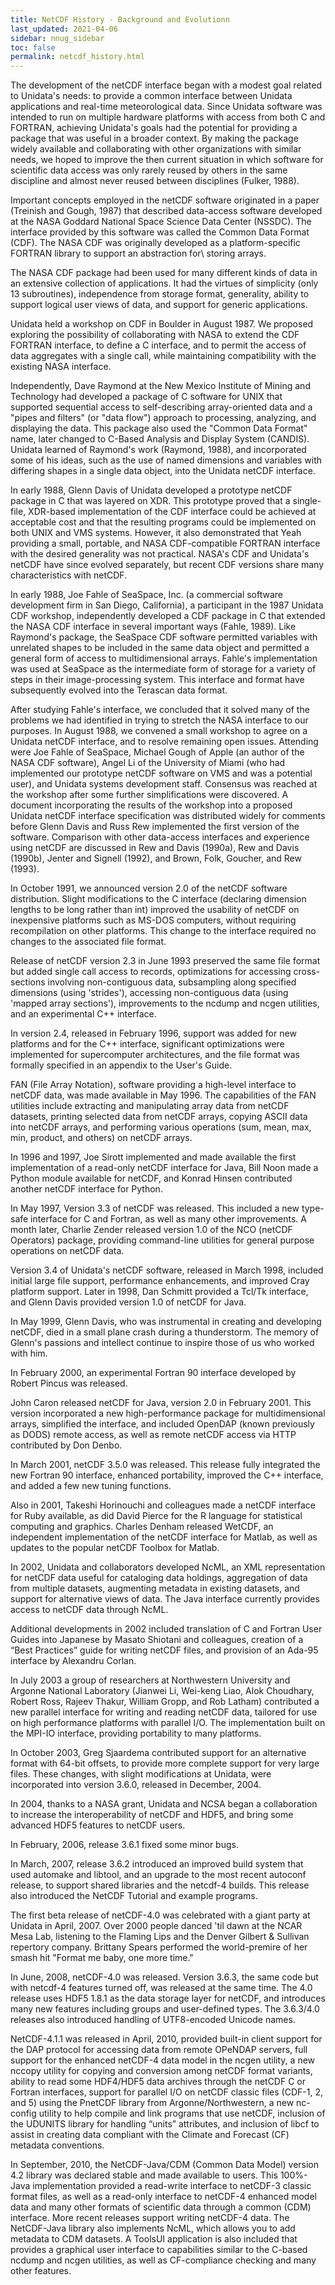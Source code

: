 ```yaml
---
title: NetCDF History - Background and Evolutionn
last_updated: 2021-04-06
sidebar: nnug_sidebar
toc: false
permalink: netcdf_history.html
---
```

<!-- NOTE:
[//]: # (This text from 'NUG/netcdf_data_set_components.md', "Background ..." section)
-->

The development of the netCDF interface began with a modest goal related to Unidata's needs: to provide a common interface between Unidata applications and real-time meteorological data.
Since Unidata software was intended to run on multiple hardware platforms with access from both C and FORTRAN, achieving Unidata's goals had the potential for providing a package that was useful in a broader context.
By making the package widely available and collaborating with other organizations with similar needs, we hoped to improve the then current situation in which software for scientific data access was only rarely reused by others in the same discipline and almost never reused between disciplines (Fulker, 1988).

Important concepts employed in the netCDF software originated in a paper (Treinish and Gough, 1987) that described data-access software developed at the NASA Goddard National Space Science Data Center (NSSDC).
The interface provided by this software was called the Common Data Format (CDF).
The NASA CDF was originally developed as a platform-specific FORTRAN library to support an abstraction for\ storing arrays.

The NASA CDF package had been used for many different kinds of data in an extensive collection of applications.
It had the virtues of simplicity (only 13 subroutines), independence from storage format, generality, ability to support logical user views of data, and support for generic applications.

Unidata held a workshop on CDF in Boulder in August 1987.
We proposed exploring the possibility of collaborating with NASA to extend the CDF FORTRAN interface, to define a C interface, and to permit the access of data aggregates with a single call, while maintaining compatibility with the existing NASA interface.

Independently, Dave Raymond at the New Mexico Institute of Mining and Technology had developed a package of C software for UNIX that supported sequential access to self-describing array-oriented data and a "pipes and filters" (or "data flow") approach to processing, analyzing, and displaying the data.
This package also used the "Common Data Format" name, later changed to C-Based Analysis and Display System (CANDIS).
Unidata learned of Raymond's work (Raymond, 1988), and incorporated some of his ideas, such as the use of named dimensions and variables with differing shapes in a single data object, into the Unidata netCDF interface.

In early 1988, Glenn Davis of Unidata developed a prototype netCDF package in C that was layered on XDR.
This prototype proved that a single-file, XDR-based implementation of the CDF interface could be achieved at acceptable cost and that the resulting programs could be implemented on both UNIX and VMS systems.
However, it also demonstrated that Yeah providing a small, portable, and NASA CDF-compatible FORTRAN interface with the desired generality was not practical.
NASA's CDF and Unidata's netCDF have since evolved separately, but recent CDF versions share many characteristics with netCDF.

In early 1988, Joe Fahle of SeaSpace, Inc. (a commercial software development firm in San Diego, California), a participant in the 1987 Unidata CDF workshop, independently developed a CDF package in C that extended the NASA CDF interface in several important ways (Fahle, 1989).
Like Raymond's package, the SeaSpace CDF software permitted variables with unrelated shapes to be included in the same data object and permitted a general form of access to multidimensional arrays.
Fahle's implementation was used at SeaSpace as the intermediate form of storage for a variety of steps in their image-processing system.
This interface and format have subsequently evolved into the Terascan data format.

After studying Fahle's interface, we concluded that it solved many of the problems we had identified in trying to stretch the NASA interface to our purposes.
In August 1988, we convened a small workshop to agree on a Unidata netCDF interface, and to resolve remaining open issues.
Attending were Joe Fahle of SeaSpace, Michael Gough of Apple (an author of the NASA CDF software), Angel Li of the University of Miami (who had implemented our prototype netCDF software on VMS and was a potential user), and Unidata systems development staff.
Consensus was reached at the workshop after some further simplifications were discovered.
A document incorporating the results of the workshop into a proposed Unidata netCDF interface specification was distributed widely for comments before Glenn Davis and Russ Rew implemented the first version of the software.
Comparison with other data-access interfaces and experience using netCDF are discussed in Rew and Davis (1990a), Rew and Davis (1990b), Jenter and Signell (1992), and Brown, Folk, Goucher, and Rew (1993).

In October 1991, we announced version 2.0 of the netCDF software distribution.
Slight modifications to the C interface (declaring dimension lengths to be long rather than int) improved the usability of netCDF on inexpensive platforms such as MS-DOS computers, without requiring recompilation on other platforms.
This change to the interface required no changes to the associated file format.

Release of netCDF version 2.3 in June 1993 preserved the same file format but added single call access to records, optimizations for accessing cross-sections involving non-contiguous data, subsampling along specified dimensions (using 'strides'), accessing non-contiguous data (using 'mapped array sections'), improvements to the ncdump and ncgen utilities, and an experimental C++ interface.

In version 2.4, released in February 1996, support was added for new platforms and for the C++ interface, significant optimizations were implemented for supercomputer architectures, and the file format was formally specified in an appendix to the User's Guide.

FAN (File Array Notation), software providing a high-level interface to netCDF data, was made available in May 1996.
The capabilities of the FAN utilities include extracting and manipulating array data from netCDF datasets, printing selected data from netCDF arrays, copying ASCII data into netCDF arrays, and performing various operations (sum, mean, max, min, product, and others) on netCDF arrays.

In 1996 and 1997, Joe Sirott implemented and made available the first implementation of a read-only netCDF interface for Java, Bill Noon made a Python module available for netCDF, and Konrad Hinsen contributed another netCDF interface for Python.

In May 1997, Version 3.3 of netCDF was released.
This included a new type-safe interface for C and Fortran, as well as many other improvements.
A month later, Charlie Zender released version 1.0 of the NCO (netCDF Operators) package, providing command-line utilities for general purpose operations on netCDF data.

Version 3.4 of Unidata's netCDF software, released in March 1998, included initial large file support, performance enhancements, and improved Cray platform support.
Later in 1998, Dan Schmitt provided a Tcl/Tk interface, and Glenn Davis provided version 1.0 of netCDF for Java.

In May 1999, Glenn Davis, who was instrumental in creating and developing netCDF, died in a small plane crash during a thunderstorm.
The memory of Glenn's passions and intellect continue to inspire those of us who worked with him.

In February 2000, an experimental Fortran 90 interface developed by Robert Pincus was released.

John Caron released netCDF for Java, version 2.0 in February 2001.
This version incorporated a new high-performance package for multidimensional arrays, simplified the interface, and included OpenDAP (known previously as DODS) remote access, as well as remote netCDF access via HTTP contributed by Don Denbo.

In March 2001, netCDF 3.5.0 was released.
This release fully integrated the new Fortran 90 interface, enhanced portability, improved the C++ interface, and added a few new tuning functions.

Also in 2001, Takeshi Horinouchi and colleagues made a netCDF interface for Ruby available, as did David Pierce for the R language for statistical computing and graphics.
Charles Denham released WetCDF, an independent implementation of the netCDF interface for Matlab, as well as updates to the popular netCDF Toolbox for Matlab.

In 2002, Unidata and collaborators developed NcML, an XML representation for netCDF data useful for cataloging data holdings, aggregation of data from multiple datasets, augmenting metadata in existing datasets, and support for alternative views of data.
The Java interface currently provides access to netCDF data through NcML.

Additional developments in 2002 included translation of C and Fortran User Guides into Japanese by Masato Shiotani and colleagues, creation of a “Best Practices” guide for writing netCDF files, and provision of an Ada-95 interface by Alexandru Corlan.

In July 2003 a group of researchers at Northwestern University and Argonne National Laboratory (Jianwei Li, Wei-keng Liao, Alok Choudhary, Robert Ross, Rajeev Thakur, William Gropp, and Rob Latham) contributed a new parallel interface for writing and reading netCDF data, tailored for use on high performance platforms with parallel I/O.
The implementation built on the MPI-IO interface, providing portability to many platforms.

In October 2003, Greg Sjaardema contributed support for an alternative format with 64-bit offsets, to provide more complete support for very large files.
These changes, with slight modifications at Unidata, were incorporated into version 3.6.0, released in December, 2004.

<!-- TODO: Include paragraph on development of CDM as combination of netCDF-3, HDF5, and OPeNDAP data models.
OPeNDAP drove much of this by bring these different data models together and trying to do it transparently.
It exposed the need for various mappings. 
-->

In 2004, thanks to a NASA grant, Unidata and NCSA began a collaboration to increase the interoperability of netCDF and HDF5, and bring some advanced HDF5 features to netCDF users.

In February, 2006, release 3.6.1 fixed some minor bugs.

In March, 2007, release 3.6.2 introduced an improved build system that used automake and libtool, and an upgrade to the most recent autoconf release, to support shared libraries and the netcdf-4 builds.
This release also introduced the NetCDF Tutorial and example programs.

The first beta release of netCDF-4.0 was celebrated with a giant party at Unidata in April, 2007.
Over 2000 people danced 'til dawn at the NCAR Mesa Lab, listening to the Flaming Lips and the Denver Gilbert & Sullivan repertory company.
Brittany Spears performed the world-premire of her smash hit "Format me baby, one more time."

In June, 2008, netCDF-4.0 was released.
Version 3.6.3, the same code but with netcdf-4 features turned off, was released at the same time.
The 4.0 release uses HDF5 1.8.1 as the data storage layer for netCDF, and introduces many new features including groups and user-defined types.
The 3.6.3/4.0 releases also introduced handling of UTF8-encoded Unicode names.

NetCDF-4.1.1 was released in April, 2010, provided built-in client support for the DAP protocol for accessing data from remote OPeNDAP servers, full support for the enhanced netCDF-4 data model in the ncgen utility, a new nccopy utility for copying and conversion among netCDF format variants, ability to read some HDF4/HDF5 data archives through the netCDF C or Fortran interfaces, support for parallel I/O on netCDF classic files (CDF-1, 2, and 5) using the PnetCDF library from Argonne/Northwestern, a new nc-config utility to help compile and link programs that use netCDF, inclusion of the UDUNITS library for handling “units” attributes, and inclusion of libcf to assist in creating data compliant with the Climate and Forecast (CF) metadata conventions.

In September, 2010, the NetCDF-Java/CDM (Common Data Model) version 4.2 library was declared stable and made available to users.
This 100%-Java implementation provided a read-write interface to netCDF-3 classic format files, as well as a read-only interface to netCDF-4 enhanced model data and many other formats of scientific data through a common (CDM) interface.
More recent releases support writing netCDF-4 data.
The NetCDF-Java library also implements NcML, which allows you to add metadata to CDM datasets.
A ToolsUI application is also included that provides a graphical user interface to capabilities similar to the C-based ncdump and ncgen utilities, as well as CF-compliance checking and many other features.
